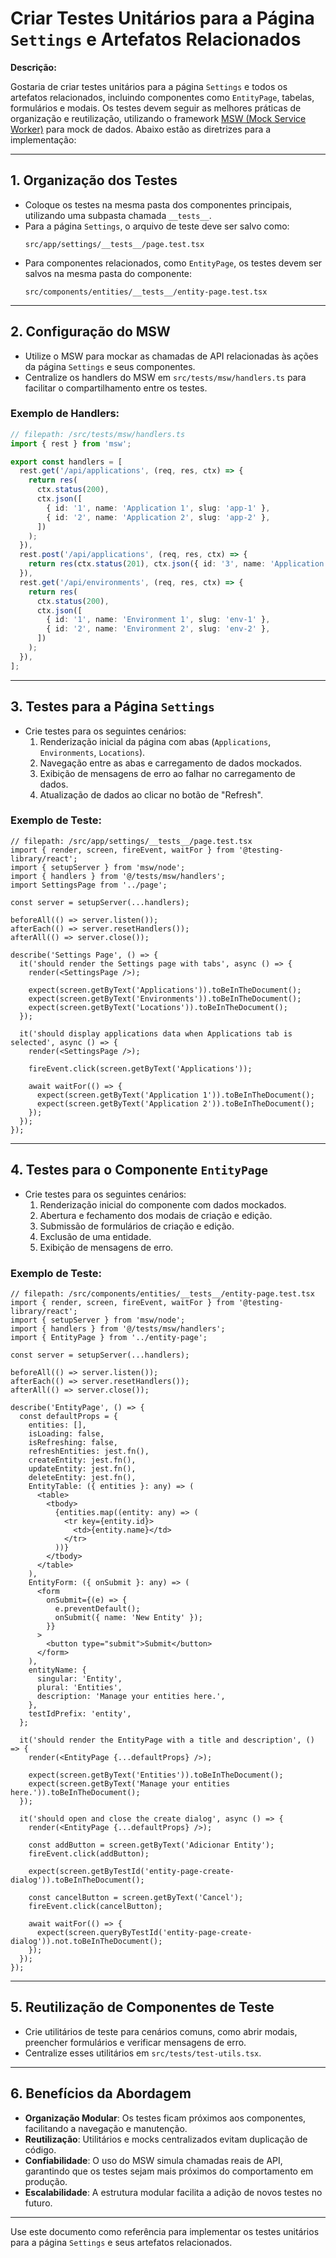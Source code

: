 # Criar Testes Unitários para a Página `Settings` e Artefatos Relacionados

**Descrição:**

Gostaria de criar testes unitários para a página `Settings` e todos os artefatos relacionados, incluindo componentes como `EntityPage`, tabelas, formulários e modais. Os testes devem seguir as melhores práticas de organização e reutilização, utilizando o framework [MSW (Mock Service Worker)](https://mswjs.io/) para mock de dados. Abaixo estão as diretrizes para a implementação:

---

## **1. Organização dos Testes**

- Coloque os testes na mesma pasta dos componentes principais, utilizando uma subpasta chamada `__tests__`.
- Para a página `Settings`, o arquivo de teste deve ser salvo como:
  ```
  src/app/settings/__tests__/page.test.tsx
  ```
- Para componentes relacionados, como `EntityPage`, os testes devem ser salvos na mesma pasta do componente:
  ```
  src/components/entities/__tests__/entity-page.test.tsx
  ```

---

## **2. Configuração do MSW**

- Utilize o MSW para mockar as chamadas de API relacionadas às ações da página `Settings` e seus componentes.
- Centralize os handlers do MSW em `src/tests/msw/handlers.ts` para facilitar o compartilhamento entre os testes.

### Exemplo de Handlers:

```ts
// filepath: /src/tests/msw/handlers.ts
import { rest } from 'msw';

export const handlers = [
  rest.get('/api/applications', (req, res, ctx) => {
    return res(
      ctx.status(200),
      ctx.json([
        { id: '1', name: 'Application 1', slug: 'app-1' },
        { id: '2', name: 'Application 2', slug: 'app-2' },
      ])
    );
  }),
  rest.post('/api/applications', (req, res, ctx) => {
    return res(ctx.status(201), ctx.json({ id: '3', name: 'Application 3', slug: 'app-3' }));
  }),
  rest.get('/api/environments', (req, res, ctx) => {
    return res(
      ctx.status(200),
      ctx.json([
        { id: '1', name: 'Environment 1', slug: 'env-1' },
        { id: '2', name: 'Environment 2', slug: 'env-2' },
      ])
    );
  }),
];
```

---

## **3. Testes para a Página `Settings`**

- Crie testes para os seguintes cenários:
  1. Renderização inicial da página com abas (`Applications`, `Environments`, `Locations`).
  2. Navegação entre as abas e carregamento de dados mockados.
  3. Exibição de mensagens de erro ao falhar no carregamento de dados.
  4. Atualização de dados ao clicar no botão de "Refresh".

### Exemplo de Teste:

```tsx
// filepath: /src/app/settings/__tests__/page.test.tsx
import { render, screen, fireEvent, waitFor } from '@testing-library/react';
import { setupServer } from 'msw/node';
import { handlers } from '@/tests/msw/handlers';
import SettingsPage from '../page';

const server = setupServer(...handlers);

beforeAll(() => server.listen());
afterEach(() => server.resetHandlers());
afterAll(() => server.close());

describe('Settings Page', () => {
  it('should render the Settings page with tabs', async () => {
    render(<SettingsPage />);

    expect(screen.getByText('Applications')).toBeInTheDocument();
    expect(screen.getByText('Environments')).toBeInTheDocument();
    expect(screen.getByText('Locations')).toBeInTheDocument();
  });

  it('should display applications data when Applications tab is selected', async () => {
    render(<SettingsPage />);

    fireEvent.click(screen.getByText('Applications'));

    await waitFor(() => {
      expect(screen.getByText('Application 1')).toBeInTheDocument();
      expect(screen.getByText('Application 2')).toBeInTheDocument();
    });
  });
});
```

---

## **4. Testes para o Componente `EntityPage`**

- Crie testes para os seguintes cenários:
  1. Renderização inicial do componente com dados mockados.
  2. Abertura e fechamento dos modais de criação e edição.
  3. Submissão de formulários de criação e edição.
  4. Exclusão de uma entidade.
  5. Exibição de mensagens de erro.

### Exemplo de Teste:

```tsx
// filepath: /src/components/entities/__tests__/entity-page.test.tsx
import { render, screen, fireEvent, waitFor } from '@testing-library/react';
import { setupServer } from 'msw/node';
import { handlers } from '@/tests/msw/handlers';
import { EntityPage } from '../entity-page';

const server = setupServer(...handlers);

beforeAll(() => server.listen());
afterEach(() => server.resetHandlers());
afterAll(() => server.close());

describe('EntityPage', () => {
  const defaultProps = {
    entities: [],
    isLoading: false,
    isRefreshing: false,
    refreshEntities: jest.fn(),
    createEntity: jest.fn(),
    updateEntity: jest.fn(),
    deleteEntity: jest.fn(),
    EntityTable: ({ entities }: any) => (
      <table>
        <tbody>
          {entities.map((entity: any) => (
            <tr key={entity.id}>
              <td>{entity.name}</td>
            </tr>
          ))}
        </tbody>
      </table>
    ),
    EntityForm: ({ onSubmit }: any) => (
      <form
        onSubmit={(e) => {
          e.preventDefault();
          onSubmit({ name: 'New Entity' });
        }}
      >
        <button type="submit">Submit</button>
      </form>
    ),
    entityName: {
      singular: 'Entity',
      plural: 'Entities',
      description: 'Manage your entities here.',
    },
    testIdPrefix: 'entity',
  };

  it('should render the EntityPage with a title and description', () => {
    render(<EntityPage {...defaultProps} />);

    expect(screen.getByText('Entities')).toBeInTheDocument();
    expect(screen.getByText('Manage your entities here.')).toBeInTheDocument();
  });

  it('should open and close the create dialog', async () => {
    render(<EntityPage {...defaultProps} />);

    const addButton = screen.getByText('Adicionar Entity');
    fireEvent.click(addButton);

    expect(screen.getByTestId('entity-page-create-dialog')).toBeInTheDocument();

    const cancelButton = screen.getByText('Cancel');
    fireEvent.click(cancelButton);

    await waitFor(() => {
      expect(screen.queryByTestId('entity-page-create-dialog')).not.toBeInTheDocument();
    });
  });
});
```

---

## **5. Reutilização de Componentes de Teste**

- Crie utilitários de teste para cenários comuns, como abrir modais, preencher formulários e verificar mensagens de erro.
- Centralize esses utilitários em `src/tests/test-utils.tsx`.

---

## **6. Benefícios da Abordagem**

- **Organização Modular**: Os testes ficam próximos aos componentes, facilitando a navegação e manutenção.
- **Reutilização**: Utilitários e mocks centralizados evitam duplicação de código.
- **Confiabilidade**: O uso do MSW simula chamadas reais de API, garantindo que os testes sejam mais próximos do comportamento em produção.
- **Escalabilidade**: A estrutura modular facilita a adição de novos testes no futuro.

---

Use este documento como referência para implementar os testes unitários para a página `Settings` e seus artefatos relacionados.
